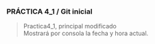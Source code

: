 ### PRÁCTICA 4_1 / Git inicial

> Practica4_1, principal modificado  
> Mostrará por consola la fecha y hora actual.

